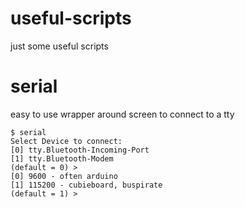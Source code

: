 # useful-scripts
just some useful scripts

# serial
easy to use wrapper around screen to connect to a tty

    $ serial
    Select Device to connect:
    [0] tty.Bluetooth-Incoming-Port
    [1] tty.Bluetooth-Modem
    (default = 0) >
    [0] 9600 - often arduino
    [1] 115200 - cubieboard, buspirate
    (default = 1) >
